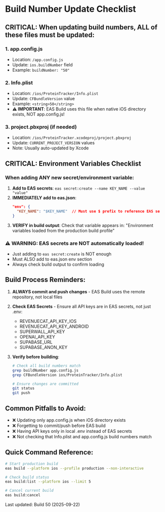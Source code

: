 # Build Number Update Checklist

## CRITICAL: When updating build numbers, ALL of these files must be updated:

### 1. **app.config.js**
- Location: `/app.config.js`
- Update: `ios.buildNumber` field
- Example: `buildNumber: "50"`

### 2. **Info.plist**
- Location: `/ios/ProteinTracker/Info.plist`
- Update: `CFBundleVersion` value
- Example: `<string>50</string>`
- **⚠️ IMPORTANT**: EAS Build uses this file when native iOS directory exists, NOT app.config.js!

### 3. **project.pbxproj** (if needed)
- Location: `/ios/ProteinTracker.xcodeproj/project.pbxproj`
- Update: `CURRENT_PROJECT_VERSION` values
- Note: Usually auto-updated by Xcode

## CRITICAL: Environment Variables Checklist

### When adding ANY new secret/environment variable:
1. **Add to EAS secrets**: `eas secret:create --name KEY_NAME --value "value"`
2. **IMMEDIATELY add to eas.json**:
   ```json
   "env": {
     "KEY_NAME": "$KEY_NAME"  // Must use $ prefix to reference EAS secret
   }
   ```
3. **VERIFY in build output**: Check that variable appears in:
   "Environment variables loaded from the production build profile"

### ⚠️ WARNING: EAS secrets are NOT automatically loaded!
- Just adding to `eas secret:create` is NOT enough
- Must ALSO add to eas.json env section
- Always check build output to confirm loading

## Build Process Reminders:

1. **ALWAYS commit and push changes** - EAS Build uses the remote repository, not local files
2. **Check EAS Secrets** - Ensure all API keys are in EAS secrets, not just .env:
   - REVENUECAT_API_KEY_IOS
   - REVENUECAT_API_KEY_ANDROID
   - SUPERWALL_API_KEY
   - OPENAI_API_KEY
   - SUPABASE_URL
   - SUPABASE_ANON_KEY

3. **Verify before building**:
   ```bash
   # Check all build numbers match
   grep buildNumber app.config.js
   grep CFBundleVersion ios/ProteinTracker/Info.plist

   # Ensure changes are committed
   git status
   git push
   ```

## Common Pitfalls to Avoid:
- ❌ Updating only app.config.js when iOS directory exists
- ❌ Forgetting to commit/push before EAS build
- ❌ Having API keys only in local .env instead of EAS secrets
- ❌ Not checking that Info.plist and app.config.js build numbers match

## Quick Command Reference:
```bash
# Start production build
eas build --platform ios --profile production --non-interactive

# Check build status
eas build:list --platform ios --limit 5

# Cancel current build
eas build:cancel
```

Last updated: Build 50 (2025-09-22)